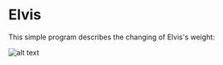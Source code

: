 # Elvis
This simple program describes the changing of Elvis's weight:

![alt text](https://github.com/Leone717/Elvis/blob/master/Elvis.png)
